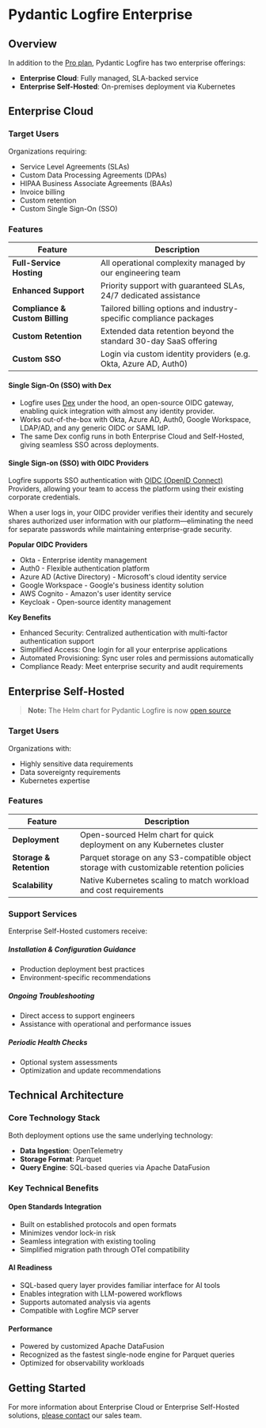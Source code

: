 # Pydantic Logfire Enterprise

## Overview

In addition to the [Pro plan](https://pydantic.dev/pricing), Pydantic Logfire has two enterprise offerings:

- **Enterprise Cloud**: Fully managed, SLA-backed service
- **Enterprise Self-Hosted**: On-premises deployment via Kubernetes

## Enterprise Cloud

### Target Users

Organizations requiring:

- Service Level Agreements (SLAs)
- Custom Data Processing Agreements (DPAs)
- HIPAA Business Associate Agreements (BAAs)
- Invoice billing
- Custom retention
- Custom Single Sign-On (SSO)

### Features

| Feature                         | Description                                                        |
|---------------------------------|--------------------------------------------------------------------|
| **Full-Service Hosting**        | All operational complexity managed by our engineering team         |
| **Enhanced Support**            | Priority support with guaranteed SLAs, 24/7 dedicated assistance   |
| **Compliance & Custom Billing** | Tailored billing options and industry-specific compliance packages |
| **Custom Retention**            | Extended data retention beyond the standard 30-day SaaS offering   |
| **Custom SSO**                  | Login via custom identity providers (e.g. Okta, Azure AD, Auth0)   |


#### Single Sign-On (SSO) with Dex

- Logfire uses [Dex](https://github.com/dexidp/dex) under the hood, an open-source OIDC gateway, enabling quick
  integration with almost any identity provider.
- Works out-of-the-box with Okta, Azure AD, Auth0, Google Workspace, LDAP/AD, and any generic OIDC or SAML IdP.
- The same Dex config runs in both Enterprise Cloud and Self-Hosted, giving seamless SSO across deployments.

#### Single Sign-on (SSO) with OIDC Providers

Logfire supports SSO authentication with [OIDC (OpenID Connect)](https://openid.net/developers/how-connect-works/) Providers, allowing your team to access the platform using their existing corporate credentials. 


When a user logs in, your OIDC provider verifies their identity and securely shares authorized user information with our platform—eliminating the need for separate passwords while maintaining enterprise-grade security.

**Popular OIDC Providers**

- Okta - Enterprise identity management
- Auth0 - Flexible authentication platform
- Azure AD (Active Directory) - Microsoft's cloud identity service
- Google Workspace - Google's business identity solution
- AWS Cognito - Amazon's user identity service
- Keycloak - Open-source identity management

**Key Benefits**

- Enhanced Security: Centralized authentication with multi-factor authentication support
- Simplified Access: One login for all your enterprise applications
- Automated Provisioning: Sync user roles and permissions automatically
- Compliance Ready: Meet enterprise security and audit requirements

## Enterprise Self-Hosted

> **Note:** The Helm chart for Pydantic Logfire is now [open source](https://github.com/pydantic/logfire-helm-chart)

### Target Users

Organizations with:

- Highly sensitive data requirements
- Data sovereignty requirements
- Kubernetes expertise

### Features

| Feature | Description |
|---------|-------------|
| **Deployment** | Open-sourced Helm chart for quick deployment on any Kubernetes cluster |
| **Storage & Retention** | Parquet storage on any S3-compatible object storage with customizable retention policies |
| **Scalability** | Native Kubernetes scaling to match workload and cost requirements |

### Support Services

Enterprise Self-Hosted customers receive:

##### Installation & Configuration Guidance
- Production deployment best practices
- Environment-specific recommendations

##### Ongoing Troubleshooting
- Direct access to support engineers
- Assistance with operational and performance issues

##### Periodic Health Checks
- Optional system assessments
- Optimization and update recommendations

## Technical Architecture

### Core Technology Stack

Both deployment options use the same underlying technology:

- **Data Ingestion**: OpenTelemetry
- **Storage Format**: Parquet
- **Query Engine**: SQL-based queries via Apache DataFusion

### Key Technical Benefits

#### Open Standards Integration

- Built on established protocols and open formats
- Minimizes vendor lock-in risk
- Seamless integration with existing tooling
- Simplified migration path through OTel compatibility

#### AI Readiness

- SQL-based query layer provides familiar interface for AI tools
- Enables integration with LLM-powered workflows
- Supports automated analysis via agents
- Compatible with Logfire MCP server

#### Performance

- Powered by customized Apache DataFusion
- Recognized as the fastest single-node engine for Parquet queries
- Optimized for observability workloads

## Getting Started

For more information about Enterprise Cloud or Enterprise Self-Hosted solutions, [please contact](mailto:sales@pydantic.dev) our sales team.
